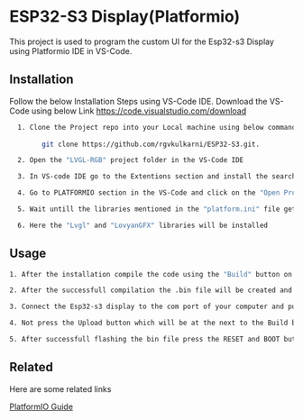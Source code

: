 
# ESP32-S3 Display(Platformio)

This project is used to program the custom UI for the Esp32-s3 Display using Platformio IDE in VS-Code.


## Installation

Follow the below Installation Steps using VS-Code IDE.
Download the VS-Code using below Link
https://code.visualstudio.com/download

```bash
  1. Clone the Project repo into your Local machine using below command
 
        git clone https://github.com/rgvkulkarni/ESP32-S3.git.

  2. Open the "LVGL-RGB" project folder in the VS-Code IDE

  3. In VS-code IDE go to the Extentions section and install the search for the "Python", "PLATFORMIO IDE" package and click on install

  4. Go to PLATFORMIO section in the VS-Code and click on the "Open Project" and Open the PLATFORMIO project folder which we have cloned earlier

  5. Wait untill the libraries mentioned in the "platform.ini" file gets installed, the installation will be automatically started

  6. Here the "Lvgl" and "LovyanGFX" libraries will be installed

```
    
## Usage

```bash
1. After the installation compile the code using the "Build" button on the left bottom side in the VS-Code IDE.

2. After the successfull compilation the .bin file will be created and it is ready to be flashed into the Esp32-s3.

3. Connect the Esp32-s3 display to the com port of your computer and put the device into the boot mode by pressing the BOOT and RESET button respectively.

4. Not press the Upload button which will be at the next to the Build button.

5. After successfull flashing the bin file press the RESET and BOOT button of Esp32-s3 display respectively which will turn the display on and you can see the interacting UI.


```


## Related

Here are some related links

[PlatformIO Guide](https://www.elecrow.com/wiki/index.php?title=ESP_Terminal_3.5-inch_Display_PlatformIO_Tutorial)

